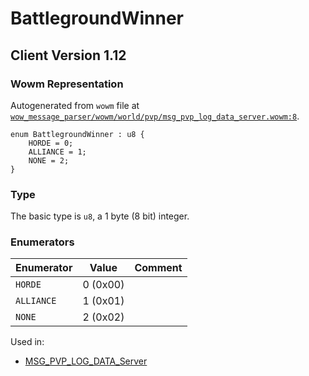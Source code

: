 # BattlegroundWinner

## Client Version 1.12

### Wowm Representation

Autogenerated from `wowm` file at [`wow_message_parser/wowm/world/pvp/msg_pvp_log_data_server.wowm:8`](https://github.com/gtker/wow_messages/tree/main/wow_message_parser/wowm/world/pvp/msg_pvp_log_data_server.wowm#L8).

```rust,ignore
enum BattlegroundWinner : u8 {
    HORDE = 0;
    ALLIANCE = 1;
    NONE = 2;
}
```
### Type
The basic type is `u8`, a 1 byte (8 bit) integer.
### Enumerators
| Enumerator | Value  | Comment |
| --------- | -------- | ------- |
| `HORDE` | 0 (0x00) |  |
| `ALLIANCE` | 1 (0x01) |  |
| `NONE` | 2 (0x02) |  |

Used in:
* [MSG_PVP_LOG_DATA_Server](msg_pvp_log_data_server.md)

